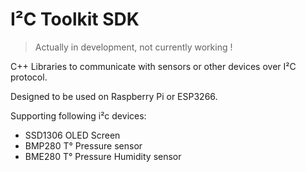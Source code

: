 # I²C Toolkit SDK

> Actually in development, not currently working !

C++ Libraries to communicate with sensors or other devices over I²C protocol.

Designed to be used on Raspberry Pi or ESP3266.


Supporting following i²c devices:

- SSD1306 	OLED Screen
- BMP280	T° Pressure sensor 
- BME280	T° Pressure Humidity sensor 